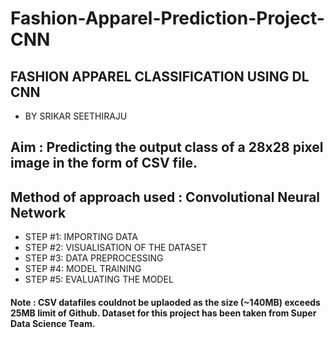 # Fashion-Apparel-Prediction-Project-CNN

## FASHION APPAREL CLASSIFICATION USING DL CNN
  - BY SRIKAR SEETHIRAJU

## Aim : Predicting the output class of a 28x28 pixel image in the form of CSV file.

## Method of approach used : Convolutional Neural Network
  - STEP #1: IMPORTING DATA
  - STEP #2: VISUALISATION OF THE DATASET
  - STEP #3: DATA PREPROCESSING
  - STEP #4: MODEL TRAINING
  - STEP #5: EVALUATING THE MODEL

#### Note : CSV datafiles couldnot be uplaoded as the size (~140MB) exceeds 25MB limit of Github. Dataset for this project has been taken from Super Data Science Team.
